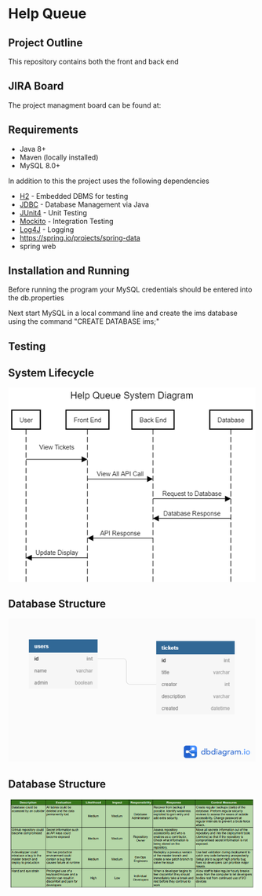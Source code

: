# Help Queue



## Project Outline

This repository contains both the front and back end

## JIRA Board

The project managment board can be found at:

## Requirements

* Java 8+
* Maven (locally installed)
* MySQL 8.0+

In addition to this the project uses the following dependencies 

* [H2](https://h2database.com) - Embedded DBMS for testing
* [JDBC](https://docs.oracle.com/javase/8/docs/technotes/guides/jdbc/) - Database Management via Java
* [JUnit4](https://junit.org/junit4/) - Unit Testing
* [Mockito](https://site.mockito.org/) - Integration Testing
* [Log4J](https://logging.apache.org/log4j/2.x/) - Logging
* https://spring.io/projects/spring-data
* spring web

## Installation and Running

Before running the program your MySQL credentials should be entered into the db.properties

Next start MySQL in a local command line and create the ims database using the command "CREATE DATABASE ims;"

## Testing

## System Lifecycle
![Lifecycle](images/lifecycle.png)

## Database Structure
![Database](images/database.png)

## Database Structure
![Risk Assesment](images/risk_assessment.PNG)


